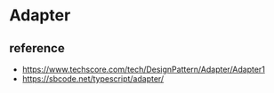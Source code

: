 # Adapter

## reference
- https://www.techscore.com/tech/DesignPattern/Adapter/Adapter1
- https://sbcode.net/typescript/adapter/
